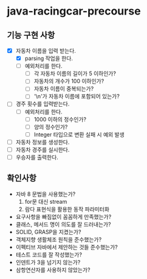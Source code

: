 # java-racingcar-precourse

## 기능 구현 사항
- [x] 자동차 이름을 입력 받는다.
    - [x] parsing 작업을 한다.
    - [ ] 예외처리를 한다.
        - [ ] 각 자동차 이름의 길이가 5 이하인가?
        - [ ] 자동차의 개수가 100 이하인가?
        - [ ] 자동차 이름이 중복되는가?
        - [ ] '\n'가 자동차 이름에 포함되어 있는가?
- [ ] 경주 횟수를 입력받는다. 
    - [ ] 예외처리를 한다.
      - [ ] 1000 이하의 정수인가?
      - [ ] 양의 정수인가?
      - [ ] Integer 타입으로 변환 실패 시 예외 발생
- [ ] 자동차 정보를 생성한다.
- [ ] 자동차 경주를 실시한다.
- [ ] 우승자를 출력한다.

## 확인사항
- 자바 8 문법을 사용했는가?
  1. for문 대신 stream
  2. 람다 표현식을 활용한 동작 파라미터화
- 요구사항을 빠짐없이 꼼꼼하게 만족했는가?
- 클래스, 메서드 명이 의도를 잘 드러내는가?
- SOLID, GRASP을 지켰는가?
- 객체지향 생활체조 원칙을 준수했는가?
- 이펙티브 자바에서 제안하는 것들 준수했는가?
- 테스트 코드를 잘 작성했는가?
- 인덴트가 3을 넘기지 않는가?
- 삼항연산자를 사용하지 않았는가? 

